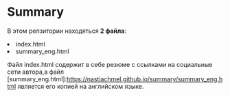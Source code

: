 # Summary
В этом репзитории находяться **2 файла**:
<li>index.html
 <li>summary_eng.html

Файл index.html содержит в себе резюме с ссылками на социальные сети автора,а файл [summary_eng.html]:https://nastiachmel.github.io/summary/summary_eng.html является его копией на английском языке.
